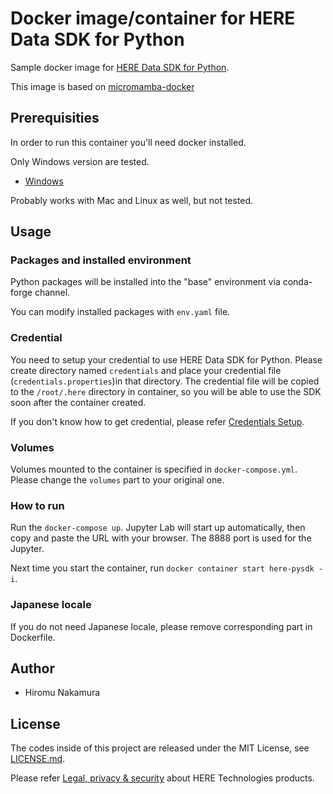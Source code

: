 # Docker image/container for HERE Data SDK for Python
Sample docker image for [HERE Data SDK for Python](https://developer.here.com/documentation/sdk-python-v2/dev_guide/index.html).

This image is based on [micromamba-docker](https://hub.docker.com/r/mambaorg/micromamba)

## Prerequisities
In order to run this container you'll need docker installed.

Only Windows version are tested.

* [Windows](https://docs.docker.com/windows/started)

Probably works with Mac and Linux as well, but not tested.

## Usage

### Packages and installed environment
Python packages will be installed into the "base" environment via conda-forge channel.

You can modify installed packages with `env.yaml` file.

### Credential
You need to setup your credential to use HERE Data SDK for Python. Please create directory named `credentials` and place your credential file (`credentials.properties`)in that directory. The credential file will be copied to the `/root/.here` directory in container, so you will be able to use the SDK soon after the container created.

If you don't know how to get credential, please refer [Credentials Setup](https://developer.here.com/documentation/sdk-python-v2/dev_guide/topics/credentials.html).

### Volumes
Volumes mounted to the container is specified in `docker-compose.yml`. Please change the `volumes` part to your original one.

### How to run
Run the `docker-compose up`. Jupyter Lab will start up automatically, then copy and paste the URL with your browser. The 8888 port is used for the Jupyter.

Next time you start the container, run `docker container start here-pysdk -i`.

### Japanese locale
If you do not need Japanese locale, please remove corresponding part in Dockerfile.

## Author

* Hiromu Nakamura

## License

The codes inside of this project are released under the MIT License, see [LICENSE.md](LICENSE.md).

Please refer [Legal, privacy & security](https://legal.here.com/en-gb) about HERE Technologies products.